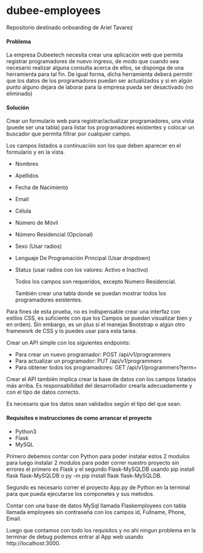 # dubee-employees

Repositorio destinado onboarding de Ariel Tavarez

#### Problema

La empresa Dubeetech necesita crear una aplicación web que permita registrar programadores de nuevo ingreso, de modo que cuando sea necesario realizar alguna consulta acerca de ellos, se disponga de una herramienta para tal fin. De igual forma, dicha herramienta deberá permitir que los datos de los programadores puedan ser actualizados y si en algún punto alguno dejara de laborar para la empresa pueda ser desactivado (no eliminado)

#### Solución

Crear un formulario web para registrar/actualizar programadores, una vista (puede ser una tabla) para listar los programadores existentes y colocar un buscador que permita filtrar por cualquier campo. 

Los campos listados a continuación son los que deben aparecer en el formulario y en la vista.

- Nombres
- Apellidos
- Fecha de Nacimiento 
- Email
- Célula 
- Número de Móvil 
- Número Residencial (Opcional)
- Sexo (Usar radios)
- Lenguaje De Programación Principal (Usar dropdown)
- Status (usar radios con los valores: Activo e Inactivo) 

  Todos los campos son requeridos, excepto Numero Residencial.

  También crear una tabla donde se puedan mostrar todos los programadores existentes.

Para fines de esta prueba, no es indispensable  crear una interfaz con estilos CSS, es suficiente con que los Campos se puedan visualizar bien y en orden). Sin embargo, es un plus si el manejas Bootstrap o algún otro framework de CSS y lo puedes usar para esta tarea.

Crear un API simple con los siguientes endpoints:

- Para crear un nuevo programador:  POST /api/v1/programmers
- Para actualizar un programador: PUT /api/v1/programmers
- Para obtener todos los programadores: GET /api/v1/programmers?term=

Crear el API también implica crear la base de datos con los campos listados más arriba. Es responsabilidad del desarrollador crearla adecuadamente y con el tipo de datos correcto.

Es necesario que los datos sean validados según el tipo del que sean.



####  Requisitos e instrucciones de como arrancar el proyecto

- Python3
- Flask
- MySQL

Primero debemos contar con Python para poder instalar estos 2 modulos para luego instalar 2 modulos para poder correr nuestro proyecto sin errores el primero es Flask y el segundo Flask-MySQLDB usando pip install flask flask-MySQLDB  o  py -m pip install flask flask-MySQLDB.

Segundo es necesario correr el proyecto App.py de Python en la terminal para que pueda ejecutarse los componetes y sus metodos.

Contar con una base de datos MySql llamada Flaskemployees con tabla llamada employees sin contraseña con los campos  id, Fullname, Phone, Email.

Luego que contamos con todo los requisitos y no ahi ningun problema en la terminar de debug podemos entrar al App web usando http://localhost:3000.
